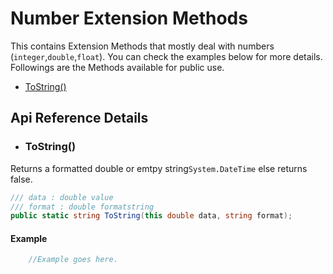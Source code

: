 # Number Extension Methods
This contains Extension Methods that mostly deal with numbers (`integer`,`double`,`float`). You can check the examples below for more details. 
Followings are the Methods available for public use. 

- [ToString()](#tostring)

## Api Reference Details
* ### ToString()
Returns a formatted double or emtpy string`System.DateTime` else returns false.
```csharp
/// data : double value
/// format : double formatstring
public static string ToString(this double data, string format);
```
#### Example
```csharp
    //Example goes here.
```
